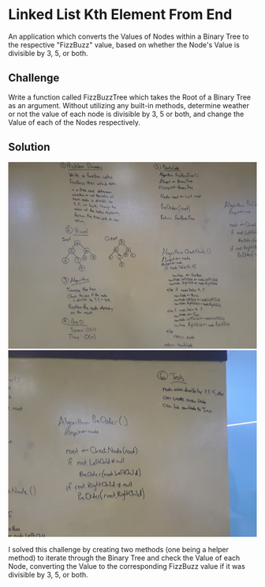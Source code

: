 # Linked List Kth Element From End
An application which converts the Values of Nodes within a Binary Tree to the respective "FizzBuzz" value,
based on whether the Node's Value is divisible by 3, 5, or both.

## Challenge
Write a function called FizzBuzzTree which takes the Root of a Binary Tree as an argument.
Without utilizing any built-in methods, determine weather or not the value of each node
is divisible by 3, 5 or both, and change the Value of each of the Nodes respectively.

## Solution
![FizzBuzzTree 01](../../assets/fizzbuzztree-images/fizzbuzztree-01.jpg)
![FizzBuzzTree 02](../../assets/fizzbuzztree-images/fizzbuzztree-02.jpg)

I solved this challenge by creating two methods (one being a helper method) to iterate through the
Binary Tree and check the Value of each Node, converting the Value to the corresponding FizzBuzz value
if it was divisible by 3, 5, or both.